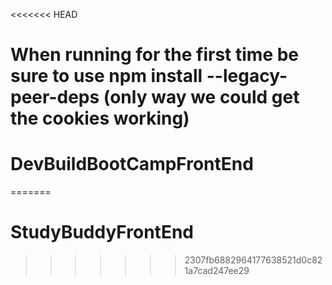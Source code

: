 <<<<<<< HEAD
# When running for the first time be sure to use npm install --legacy-peer-deps (only way we could get the cookies working)

# DevBuildBootCampFrontEnd
=======
# StudyBuddyFrontEnd
>>>>>>> 2307fb6882964177638521d0c821a7cad247ee29
